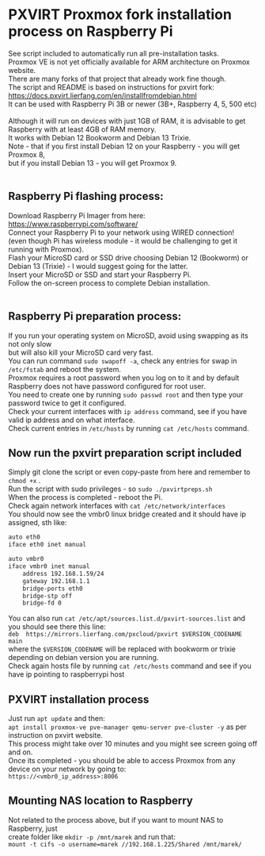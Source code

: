 # PXVIRT Proxmox fork installation process on Raspberry Pi <br />
See script included to automatically run all pre-installation tasks. <br />
Proxmox VE is not yet officially available for ARM architecture on Proxmox website. <br />
There are many forks of that project that already work fine though. <br />
The script and README is based on instructions for pxvirt fork: <br />
https://docs.pxvirt.lierfang.com/en/installfromdebian.html <br />
It can be used with Raspberry Pi 3B or newer (3B+, Raspberry 4, 5, 500 etc) <br /> <br />
Although it will run on devices with just 1GB of RAM, it is advisable to get Raspberry with at least 4GB of RAM memory. <br />
It works with Debian 12 Bookworm and Debian 13 Trixie. <br />
Note - that if you first install Debian 12 on your Raspberry - you will get Proxmox 8, <br />
but if you install Debian 13 - you will get Proxmox 9. <br /> <br />

## Raspberry Pi flashing process: <br />
Download Raspberry Pi Imager from here: https://www.raspberrypi.com/software/ <br /> 
Connect your Raspberry Pi to your network using WIRED connection! <br />
(even though Pi has wireless module - it would be challenging to get it running with Proxmox). <br />
Flash your MicroSD card or SSD drive choosing Debian 12 (Bookworm) or Debian 13 (Trixie) - I would suggest going for the latter. <br />
Insert your MicroSD or SSD and start your Raspberry Pi. <br />
Follow the on-screen process to complete Debian installation. <br /> <br />

## Raspberry Pi preparation process: <br />
If you run your operating system on MicroSD, avoid using swapping as its not only slow <br />
but will also kill your MicroSD card very fast. <br />
You can run command `sudo swapoff -a`, check any entries for swap in `/etc/fstab` and reboot the system. <br />
Proxmox requires a root password when you log on to it and by default Raspberry does not have password configured for root user. <br />
You need to create one by running `sudo passwd root` and then type your password twice to get it configured. <br />
Check your current interfaces with `ip address` command, see if you have valid ip address and on what interface. <br />
Check current entries in `/etc/hosts` by running `cat /etc/hosts` command. <br />

## Now run the pxvirt preparation script included <br />
Simply git clone the script or even copy-paste from here and remember to `chmod +x` . <br />
Run the script with sudo privileges - so `sudo ./pxvirtpreps.sh` <br />
When the process is completed - reboot the Pi. <br />
Check again network interfaces with `cat /etc/network/interfaces` <br />
You should now see the vmbr0 linux bridge created and it should have ip assigned, sth like: <br />
```bash
auto eth0
iface eth0 inet manual

auto vmbr0
iface vmbr0 inet manual
    address 192.168.1.59/24
    gateway 192.168.1.1
    bridge-ports eth0
    bridge-stp off
    bridge-fd 0
```
You can also run `cat /etc/apt/sources.list.d/pxvirt-sources.list` and you should see there this line: <br />
`deb  https://mirrors.lierfang.com/pxcloud/pxvirt $VERSION_CODENAME main` <br />
where the `$VERSION_CODENAME` will be replaced with bookworm or trixie depending on debian version you are running. <br />
Check again hosts file by running `cat /etc/hosts` command and see if you have ip pointing to raspberrypi host <br />

## PXVIRT installation process <br />
Just run `apt update` and then: <br />
`apt install proxmox-ve pve-manager qemu-server pve-cluster -y` as per instruction on pxvirt website. <br />
This process might take over 10 minutes and you might see screen going off and on. <br />
Once its completed - you should be able to access Proxmox from any device on your network by going to: <br />
`https://<vmbr0_ip_address>:8006` <br />

## Mounting NAS location to Raspberry <br />
Not related to the process above, but if you want to mount NAS to Raspberry, just <br />
create folder like `mkdir -p /mnt/marek` and run that: <br />
`mount -t cifs -o username=marek //192.168.1.225/Shared /mnt/marek/`
